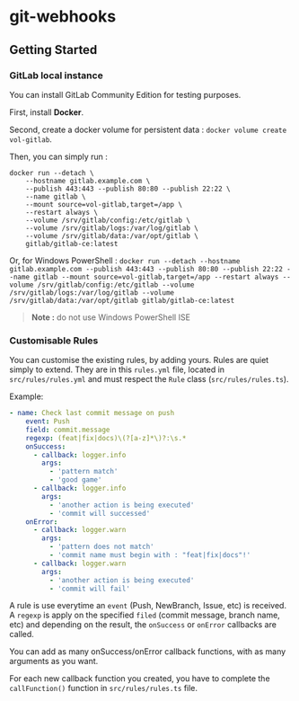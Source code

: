 # git-webhooks

## Getting Started

### GitLab local instance

You can install GitLab Community Edition for testing purposes.

First, install **Docker**.

Second, create a docker volume for persistent data : `docker volume create vol-gitlab`.

Then, you can simply run :

```
docker run --detach \
	--hostname gitlab.example.com \
	--publish 443:443 --publish 80:80 --publish 22:22 \
	--name gitlab \
	--mount source=vol-gitlab,target=/app \
	--restart always \
	--volume /srv/gitlab/config:/etc/gitlab \
	--volume /srv/gitlab/logs:/var/log/gitlab \
	--volume /srv/gitlab/data:/var/opt/gitlab \
	gitlab/gitlab-ce:latest
```

Or, for Windows PowerShell : `docker run --detach --hostname gitlab.example.com --publish 443:443 --publish 80:80 --publish 22:22 --name gitlab --mount source=vol-gitlab,target=/app --restart always --volume /srv/gitlab/config:/etc/gitlab --volume /srv/gitlab/logs:/var/log/gitlab --volume /srv/gitlab/data:/var/opt/gitlab gitlab/gitlab-ce:latest`

> **Note :** do not use Windows PowerShell ISE

### Customisable Rules

You can customise the existing rules, by adding yours. Rules are quiet simply to extend.
They are in this `rules.yml` file, located in `src/rules/rules.yml` and must respect the `Rule` class (`src/rules/rules.ts`).

Example:

```yml
- name: Check last commit message on push
    event: Push
    field: commit.message
    regexp: (feat|fix|docs)\(?[a-z]*\)?:\s.*
    onSuccess:
      - callback: logger.info
        args:
          - 'pattern match'
          - 'good game'
      - callback: logger.info
        args:
          - 'another action is being executed'
          - 'commit will successed'
    onError:
      - callback: logger.warn
        args:
          - 'pattern does not match'
          - 'commit name must begin with : "feat|fix|docs"!'
      - callback: logger.warn
        args:
          - 'another action is being executed'
          - 'commit will fail'
```

A rule is use everytime an `event` (Push, NewBranch, Issue, etc) is received. A `regexp` is apply on the specified `filed` (commit message, branch name, etc) and depending on the result, the `onSuccess` or `onError` callbacks are called.

You can add as many onSuccess/onError callback functions, with as many arguments as you want.

For each new callback function you created, you have to complete the `callFunction()` function in `src/rules/rules.ts` file.
